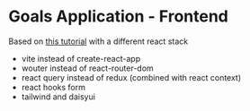 # Goals Application - Frontend

Based on [this tutorial](https://www.youtube.com/playlist?list=PLillGF-RfqbbQeVSccR9PGKHzPJSWqcsm) with a different react stack

- vite instead of create-react-app
- wouter instead of react-router-dom
- react query instead of redux (combined with react context)
- react hooks form
- tailwind and daisyui
